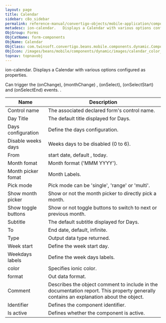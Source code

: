```yaml
---
layout: page
title: Calendar
sidebar: c8o_sidebar
permalink: reference-manual/convertigo-objects/mobile-application/components/form-components/calendar/
metadesc: ion-calendar.   Displays a Calendar with various options configured as properties.  Can trigger the (onChange), (monthChange) , (onSelect), (onSelectS
ObjGroup: Forms
ObjCatName: form-components
ObjName: Calendar
ObjClass: com.twinsoft.convertigo.beans.mobile.components.dynamic.ComponentManager$1
ObjIcon: /images/beans/mobile/components/dynamic/images/calendar_color_32x32.png
topnav: topnavobj
---
```

ion-calendar. 
 Displays a Calendar with various options configured as properties.

Can trigger the (onChange), (monthChange) , (onSelect), (onSelectStart) and (onSelectEnd) events. .

Name | Description 
--- | ---
Control name | The associated declared form's control name.
Day Title | The default title displayed for Days.
Days configuration | Define the days configuration.
Disable weeks days | Weeks days to be disabled (0 to 6).
From | start date, default , today.
Month fomat | Month format ('MMM YYYY').
Month picker fomat | Month Labels.
Pick mode | Pick mode can be 'single', 'range' or 'multi'.
Show month picker | Show or not the month picker to directly pick a month.
Show toggle buttons | Show or not toggle buttons to switch to next or previous month.
Subtitle | The default  subtitle displayed for Days.
To | End date, default, infinite.
Type | Output data type returned.
Week start | Define the week start day.
Weekdays labels | Define the week days labels.
color | Specifies ionic color.
format | Out data format.
Comment | Describes the object comment to include in the documentation report.  This property generally contains an explanation about the object. 
Identifier | Defines the component identifier.  
Is active | Defines whether the component is active. 

